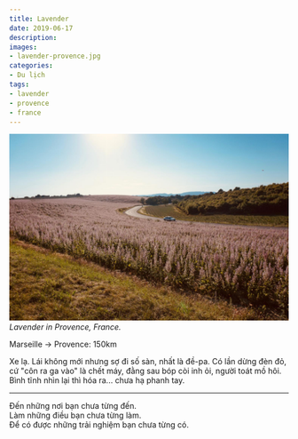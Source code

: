 ```yaml
---
title: Lavender
date: 2019-06-17
description:
images:
- lavender-provence.jpg
categories:
- Du lịch
tags:
- lavender
- provence
- france
---
```


![Lavender in Provence](/2019/06/17/lavender-provence.jpg)
*Lavender in Provence, France.*

Marseille -> Provence: 150km

Xe lạ. Lái không mới nhưng sợ đi số sàn, nhất là đề-pa.
Có lần dừng đèn đỏ, cứ "côn ra ga vào" là chết máy, đằng sau bóp còi inh ỏi, người toát mồ hôi. Bình tĩnh nhìn lại thì hóa ra... chưa hạ phanh tay.

---

Đến những nơi bạn chưa từng đến.\
Làm những điều bạn chưa từng làm.\
Để có được những trải nghiệm bạn chưa từng có.